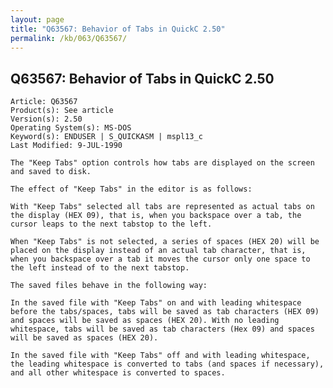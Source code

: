 ```yaml
---
layout: page
title: "Q63567: Behavior of Tabs in QuickC 2.50"
permalink: /kb/063/Q63567/
---
```


## Q63567: Behavior of Tabs in QuickC 2.50

	Article: Q63567
	Product(s): See article
	Version(s): 2.50
	Operating System(s): MS-DOS
	Keyword(s): ENDUSER | S_QUICKASM | mspl13_c
	Last Modified: 9-JUL-1990
	
	The "Keep Tabs" option controls how tabs are displayed on the screen
	and saved to disk.
	
	The effect of "Keep Tabs" in the editor is as follows:
	
	With "Keep Tabs" selected all tabs are represented as actual tabs on
	the display (HEX 09), that is, when you backspace over a tab, the
	cursor leaps to the next tabstop to the left.
	
	When "Keep Tabs" is not selected, a series of spaces (HEX 20) will be
	placed on the display instead of an actual tab character, that is,
	when you backspace over a tab it moves the cursor only one space to
	the left instead of to the next tabstop.
	
	The saved files behave in the following way:
	
	In the saved file with "Keep Tabs" on and with leading whitespace
	before the tabs/spaces, tabs will be saved as tab characters (HEX 09)
	and spaces will be saved as spaces (HEX 20). With no leading
	whitespace, tabs will be saved as tab characters (Hex 09) and spaces
	will be saved as spaces (HEX 20).
	
	In the saved file with "Keep Tabs" off and with leading whitespace,
	the leading whitespace is converted to tabs (and spaces if necessary),
	and all other whitespace is converted to spaces.
